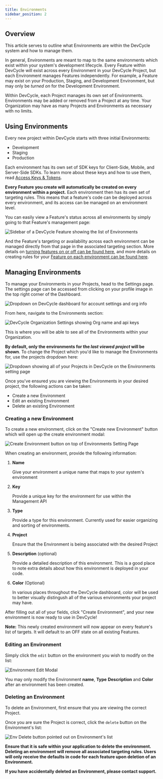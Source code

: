 ```yaml
---
title: Environments
sidebar_position: 2
---
```


## Overview

This article serves to outline what Environments are within the DevCycle system and how to manage them. 

In general, Environments are meant to map to the same environments which exist within your system's development lifecycle. Every Feature within DevCycle will exist across every Environment in your DevCycle Project, but each Environment manages Features independently. For example, a Feature may exist on your Production, Staging, and Development Environment, but may only be _turned on_ for the Development Environment. 

Within DevCycle, each Project manages its own set of Environments. Environments may be added or removed from a Project at any time. Your Organization may have as many Projects and Environments as necessary with no limits. 


## Using Environments

Every new project within DevCycle starts with three initial Environments: 

* Development
* Staging
* Production

Each environment has its own set of SDK keys for Client-Side, Mobile, and Server-Side SDKs. To learn more about these keys and how to use them, read [Access Keys & Tokens](/home/feature-management/organizing-your-flags-and-variables/api-and-sdk-keys).

**Every Feature you create will automatically be created on every environment within a project.** Each environment then has its own set of targeting rules. This means that a feature's code can be deployed across every environment, and its access can be managed on an environment level. 

You can easily view a Feature's status across all environments by simply going to that Feature's management page: 

![Sidebar of a DevCycle Feature showing the list of Environments](/march-2022-environments.png)

And the Feature's targeting or availability across each environment can be managed directly from that page in the associated targeting section. More details on [turning features on or off can be found here](/home/feature-management/getting-started/toggling-features), and more details on creating rules for your [Feature on each environment can be found here](/home/feature-management/features-and-variables/targeting-users).

## Managing Environments

To manage your Environments in your Projects, head to the Settings page. The settings page can be accessed from clicking on your profile image in the top right corner of the Dashboard. 

![Dropdown on DevCycle dashboard for account settings and org info](/march-2022-account-dropdown.png)

From here, navigate to the Environments section:

![DevCycle Organization Settings showing Org name and api keys](/march-2022-env-settings.png)


This is where you will be able to see all of the Environments within your Organization. 

**By default, only the environments for the _last viewed project_ will be shown**. To change the Project which you'd like to manage the Environments for, use the projects dropdown here:


![Dropdown showing all of your Projects in DevCycle on the Environments setting page](/environments-project-dropdown.png)


Once you've ensured you are viewing the Environments in your desired project, the following actions can be taken:

* Create a new Environment
* Edit an existing Environment
* Delete an existing Environment

### Creating a new Environment

To create a new environment, click on the "Create new Environment" button which will open up the create environment modal:

![Create Environment button on top of Environments Setting Page](/create-environment.png)

When creating an environment, provide the following information:

1. **Name**
    
     Give your environment a unique name that maps to your system's environment

2. **Key**

    Provide a unique key for the environment for use within the Management API

3. **Type**

    Provide a type for this environment. Currently used for easier organizing and sorting of environments.

4. **Project**

    Ensure that the Environment is being associated with the desired Project

5. **Description** (optional)

    Provide a detailed description of this environment. This is a good place to note extra details about how this environment is deployed in your code.

6. **Color** (Optional)

    In various places throughout the DevCycle dashboard, color will be used to better visually distingush all of the various environments your project may have. 

After filling out all of your fields, click "Create Environment", and your new environment is now ready to use in DevCycle!

**Note:** This newly created environment will now appear on every feature's list of targets. It will default to an OFF state on all existing Features. 

### Editing an Environment

Simply click the `edit` button on the environment you wish to modify on the list:

![Environment Edit Modal](/march-2022-env-edit.png)

You may only modify the Environment **name**, **Type** **Description** and **Color** after an environment has been created.

### Deleting an Environment

To delete an Environment, first ensure that you are viewing the correct Project.

Once you are sure the Project is correct, click the `delete` button on the Environment's list:

![Env Delete button pointed out on Environment's list](/march-2022-env-delete.png)

**Ensure that it is safe within your application to delete the environment. Deleting an environment will remove all associated targeting rules. Users will only receive the defaults in code for each feature upon deletion of an Environment.**

**If you have accidentally deleted an Environment, please contact support.**

